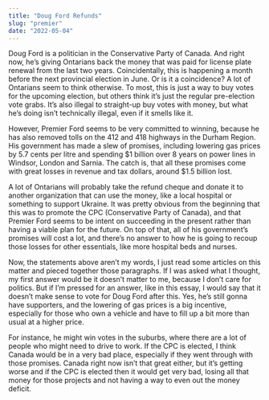 ```yaml
---
title: "Doug Ford Refunds"
slug: "premier"
date: "2022-05-04"
---
```


Doug Ford is a politician in the Conservative Party of Canada. And right now, he’s giving Ontarians back the money that was paid for license plate renewal from the last two years. Coincidentally, this is happening a month before the next provincial election in June. Or is it a coincidence? A lot of Ontarians seem to think otherwise. To most, this is just a way to buy votes for the upcoming election, but others think it’s just the regular pre-election vote grabs. It’s also illegal to straight-up buy votes with money, but what he’s doing isn’t technically illegal, even if it smells like it. 

However, Premier Ford seems to be very committed to winning, because he has also removed tolls on the 412 and 418 highways in the Durham Region. His government has made a slew of promises, including lowering gas prices by 5.7 cents per litre and spending $1 billion over 8 years on power lines in Windsor, London and Sarnia. The catch is, that all these promises come with great losses in revenue and tax dollars, around $1.5 billion lost. 

A lot of Ontarians will probably take the refund cheque and donate it to another organization that can use the money, like a local hospital or something to support Ukraine. It was pretty obvious from the beginning that this was to promote the CPC (Conservative Party of Canada), and that Premier Ford seems to be intent on succeeding in the present rather than having a viable plan for the future. On top of that, all of his government’s promises will cost a lot, and there’s no answer to how he is going to recoup those losses for other essentials, like more hospital beds and nurses. 

Now, the statements above aren’t my words, I just read some articles on this matter and pieced together those paragraphs. If I was asked what I thought, my first answer would be it doesn’t matter to me, because I don’t care for politics. But if I’m pressed for an answer, like in this essay, I would say that it doesn’t make sense to vote for Doug Ford after this. Yes, he’s still gonna have supporters, and the lowering of gas prices is a big incentive, especially for those who own a vehicle and have to fill up a bit more than usual at a higher price.


For instance, he might win votes in the suburbs, where there are a lot of people who might need to drive to work. If the CPC is elected, I think Canada would be in a very bad place, especially if they went through with those promises. Canada right now isn’t that great either, but it’s getting worse and if the CPC is elected then it would get very bad, losing all that money for those projects and not having a way to even out the money deficit.

